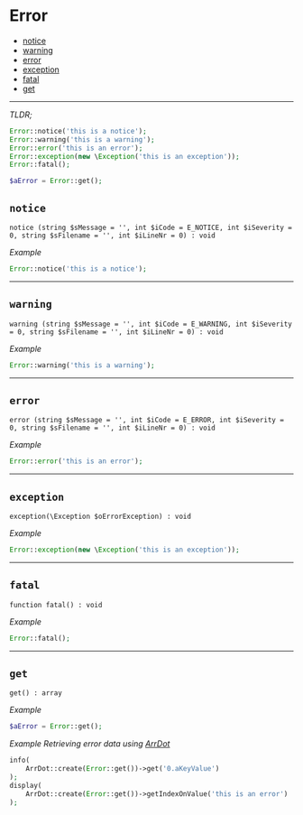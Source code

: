 
# Error

- [notice](#notice)
- [warning](#warning)
- [error](#error)
- [exception](#exception)
- [fatal](#fatal)
- [get](#get)

---

_TLDR;_  
~~~php
Error::notice('this is a notice');
Error::warning('this is a warning');
Error::error('this is an error');
Error::exception(new \Exception('this is an exception'));
Error::fatal();

$aError = Error::get();
~~~

<a id="notice"></a>
## `notice`

~~~
notice (string $sMessage = '', int $iCode = E_NOTICE, int $iSeverity = 0, string $sFilename = '', int $iLineNr = 0) : void
~~~

_Example_  
~~~php
Error::notice('this is a notice');
~~~

---

<a id="warning"></a>
## `warning`

~~~
warning (string $sMessage = '', int $iCode = E_WARNING, int $iSeverity = 0, string $sFilename = '', int $iLineNr = 0) : void
~~~

_Example_
~~~php
Error::warning('this is a warning');
~~~

---

<a id="error"></a>
## `error`

~~~
error (string $sMessage = '', int $iCode = E_ERROR, int $iSeverity = 0, string $sFilename = '', int $iLineNr = 0) : void
~~~

_Example_
~~~php
Error::error('this is an error');
~~~

---

<a id="exception"></a>
## `exception`

~~~
exception(\Exception $oErrorException) : void
~~~

_Example_
~~~php
Error::exception(new \Exception('this is an exception'));
~~~

---

<a id="fatal"></a>
## `fatal`

~~~
function fatal() : void
~~~

_Example_
~~~php
Error::fatal();
~~~

---

<a id="get"></a>
## `get`

~~~
get() : array
~~~

_Example_
~~~php
$aError = Error::get();
~~~

_Example Retrieving error data using [ArrDot](/1.x/arrdot)_  
~~~php
info(
    ArrDot::create(Error::get())->get('0.aKeyValue')
);
display(
    ArrDot::create(Error::get())->getIndexOnValue('this is an error')
);
~~~
